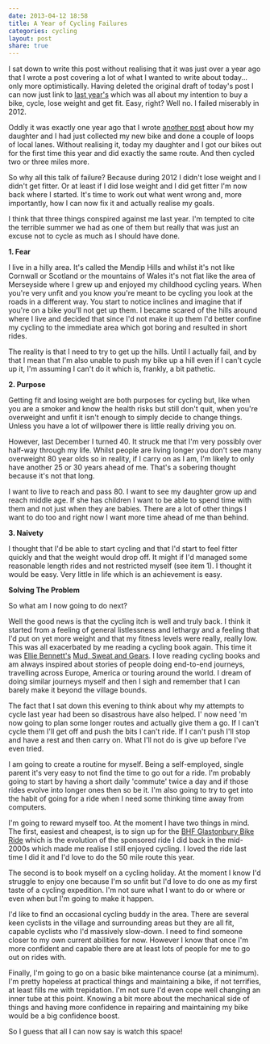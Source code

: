 ```yaml
---
date: 2013-04-12 18:58
title: A Year of Cycling Failures
categories: cycling
layout: post
share: true
---
```


I sat down to write this post without realising that it was just over a year ago that I wrote a post covering a lot of what I wanted to write about today... only more optimistically. Having deleted the original draft of today's post I can now just link to [last year's](http://swwritings.com/post/2012-04-10-getting-back-on-a-bike) which was all about my intention to buy a bike, cycle, lose weight and get fit. Easy, right? Well no. I failed miserably in 2012.

Oddly it was exactly one year ago that I wrote [another post](http://swwritings.com/post/2012-04-12-grinning-again) about how my daughter and I had just collected my new bike and done a couple of loops of local lanes. Without realising it, today my daughter and I got our bikes out for the first time this year and did exactly the same route. And then cycled two or three miles more.

So why all this talk of failure? Because during 2012 I didn't lose weight and I didn't get fitter. Or at least if I did lose weight and I did get fitter I'm now back where I started. It's time to work out what went wrong and, more importantly, how I can now fix it and actually realise my goals.

I think that three things conspired against me last year. I'm tempted to cite the terrible summer we had as one of them but really that was just an excuse not to cycle as much as I should have done.

**1. Fear**

I live in a hilly area. It's called the Mendip Hills and whilst it's not like Cornwall or Scotland or the mountains of Wales it's not flat like the area of Merseyside where I grew up and enjoyed my childhood cycling years. When you're very unfit and you know you're meant to be cycling you look at the roads in a different way. You start to notice inclines and imagine that if you're on a bike you'll not get up them. I became scared of the hills around where I live and decided that since I'd not make it up them I'd better confine my cycling to the immediate area which got boring and resulted in short rides.

The reality is that I need to try to get up the hills. Until I actually fail, and by that I mean that I'm also unable to push my bike up a hill even if I can't cycle up it, I'm assuming I can't do it which is, frankly, a bit pathetic.

**2. Purpose**

Getting fit and losing weight are both purposes for cycling but, like when you are a smoker and know the health risks but still don't quit, when you're overweight and unfit it isn't enough to simply decide to change things. Unless you have a lot of willpower there is little really driving you on.

However, last December I turned 40. It struck me that I'm very possibly over half-way through my life. Whilst people are living longer you don't see many overweight 80 year olds so in reality, if I carry on as I am, I'm likely to only have another 25 or 30 years ahead of me. That's a sobering thought because it's not that long.

I want to live to reach and pass 80. I want to see my daughter grow up and reach middle age. If she has children I want to be able to spend time with them and not just when they are babies. There are a lot of other things I want to do too and right now I want more time ahead of me than behind.

**3. Naivety**

I thought that I'd be able to start cycling and that I'd start to feel fitter quickly and that the weight would drop off. It might if I'd managed some reasonable length rides and not restricted myself (see item 1). I thought it would be easy. Very little in life which is an achievement is easy.

**Solving The Problem**

So what am I now going to do next?

Well the good news is that the cycling itch is well and truly back. I think it started from a feeling of general listlessness and lethargy and a feeling that I'd put on yet more weight and that my fitness levels were really, really low. This was all exacerbated by me reading a cycling book again. This time it was [Ellie Bennett's](http://elliestravelstories.blogspot.co.uk) [Mud, Sweat and Gears](http://www.amazon.co.uk/Mud-Sweat-Gears-Cycling-oGroats/dp/1849532206/). I love reading cycling books and am always inspired about stories of people doing end-to-end journeys, travelling across Europe, America or touring around the world. I dream of doing similar journeys myself and then I sigh and remember that I can barely make it beyond the village bounds.

The fact that I sat down this evening to think about why my attempts to cycle last year had been so disastrous have also helped. I' now need 'm now going to plan some longer routes and actually give them a go. If I can't cycle them I'll get off and push the bits I can't ride. If I can't push I'll stop and have a rest and then carry on. What I'll not do is give up before I've even tried.

I am going to create a routine for myself. Being a self-employed, single parent it's very easy to not find the time to go out for a ride. I'm probably going to start by having a short daily 'commute' twice a day and if those rides evolve into longer ones then so be it. I'm also going to try to get into the habit of going for a ride when I need some thinking time away from computers.

I'm going to reward myself too. At the moment I have two things in mind. The first, easiest and cheapest, is to sign up for the [BHF Glastonbury Bike Ride](http://www.bhf.org.uk/get-involved/events/bike-rides/on-road-cycling-challenges/autumn-cycling-challenges/glastonbury-bike-ride.aspx) which is the evolution of the sponsored ride I did back in the mid-2000s which made me realise I still enjoyed cycling. I loved the ride last time I did it and I'd love to do the 50 mile route this year.

The second is to book myself on a cycling holiday. At the moment I know I'd struggle to enjoy one because I'm so unfit but I'd love to do one as my first taste of a cycling expedition. I'm not sure what I want to do or where or even when but I'm going to make it happen.

I'd like to find an occasional cycling buddy in the area. There are several keen cyclists in the village and surrounding areas but they are all fit, capable cyclists who I'd massively slow-down. I need to find someone closer to my own current abilities for now. However I know that once I'm more confident and capable there are at least lots of people for me to go out on rides with.

Finally, I'm going to go on a basic bike maintenance course (at a minimum). I'm pretty hopeless at practical things and maintaining a bike, if not terrifies, at least fills me with trepidation. I'm not sure I'd even cope well changing an inner tube at this point. Knowing a bit more about the mechanical side of things and having more confidence in repairing and maintaining my bike would be a big confidence boost.

So I guess that all I can now say is watch this space!
